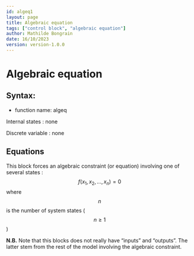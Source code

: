 ```yaml
---
id: algeq1
layout: page
title: Algebraic equation
tags: ["control block", "algebraic equation"]
author: Mathilde Bongrain
date: 16/10/2023
version: version-1.0.0
---
```

# Algebraic equation

## Syntax:

- function name: algeq

Internal states : none

Discrete variable : none

## Equations

This block forces an algebraic constraint (or equation) involving one of several states :
$$f(x_1, x_2, ..., x_n)= 0$$
where $$n$$ is the number of system states ($$n \geq 1$$)

**N.B.**
Note that this blocks does not really have “inputs” and “outputs”. The latter stem from the rest of the model involving the algebraic constraint.
